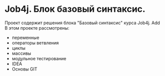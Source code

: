 # Job4j. Блок базовый синтаксис.
Проект содержит решения блока "Базовый синтаксис" курса Job4j. Add
В этом проекте рассмотрены: 
- переменные
- операторы ветвления
- циклы
- массивы
- модульное тестирование
- IDEA
- Основы GIT
